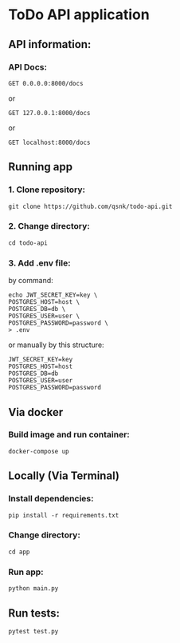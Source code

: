 # ToDo API application
## API information:
### API Docs:
```
GET 0.0.0.0:8000/docs
```
or
```
GET 127.0.0.1:8000/docs
```
or
```
GET localhost:8000/docs
```
## Running app 
### 1. Clone repository:
```
git clone https://github.com/qsnk/todo-api.git
```
### 2. Change directory:
```
cd todo-api
```
### 3. Add .env file:
by command:
```
echo JWT_SECRET_KEY=key \
POSTGRES_HOST=host \
POSTGRES_DB=db \
POSTGRES_USER=user \
POSTGRES_PASSWORD=password \
> .env
```
or manually by this structure:
```
JWT_SECRET_KEY=key
POSTGRES_HOST=host
POSTGRES_DB=db
POSTGRES_USER=user
POSTGRES_PASSWORD=password
```
## Via docker
### Build image and run container:
```
docker-compose up
```
## Locally (Via Terminal)
### Install dependencies:
```
pip install -r requirements.txt
```
### Change directory:
```
cd app
```
### Run app:
```
python main.py
```
## Run tests:
```
pytest test.py
```